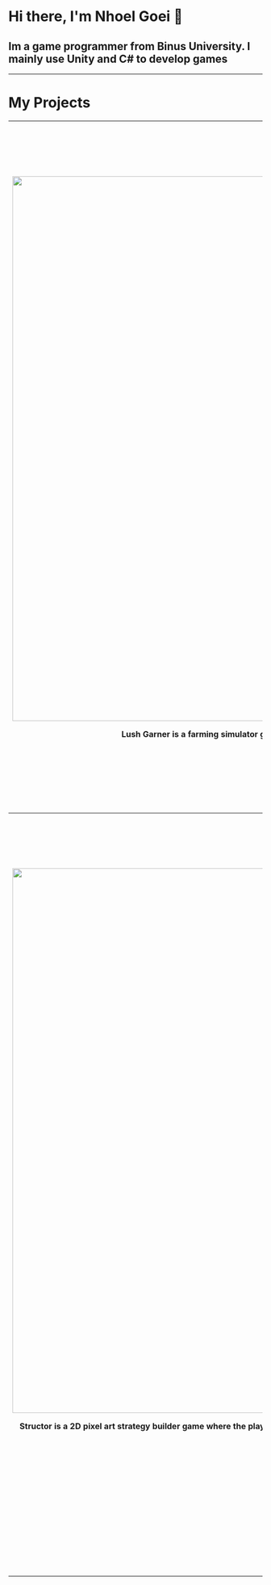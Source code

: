 # Hi there, I'm Nhoel Goei 👋
## Im a game programmer from Binus University. I mainly use Unity and C# to develop games
---
# My Projects
  <table width="100%"j>
    <tr>
      <th width="50%" height="400" valign="top"><h1>Lush Garner</h1>
        <img width="1920" height="1080" alt="title (3)" src="https://github.com/user-attachments/assets/df827e04-3791-4368-b4f2-c56f5cc209c2" />
        <p>Lush Garner is a farming simulator game where the core mechanic allows player to buy seeds from shop then farm them. It shows the hardship of farming in these days and also how to farm.</p>
        <p><a href="https://github.com/NGnolep/Lush-Garner">Go To Repository Page</a></p>
        <p><a href="">Go To Itch.io Page</a></p>
        <h2></h2>
        <p>Nhoel Goei - Game Programmer</p>
      </th>
      <th width="50%" height="400" valign="top"><h1>Yggdrasil's Regrowth</h1>
        <img width="1024" height="1024" alt="titel" src="https://github.com/user-attachments/assets/bf497a38-525c-41fb-9eff-1cf5c697cf83" />
        <p>Defend the tree of yggdrasil that is on the process of healing after a difficult war. Are your hand fast enough to repel all the enemy?</p>
        <p><a href="https://github.com/Nicholasdputra/Krisis-Waktu">Go To Repository Page</a></p>
        <p><a href="https://nhoelg0203.itch.io/yggdrasils-regrowth">Go To Itch.io Page</a></p>
        <h2>Submission for GAMESEED 2024</h2>
        <p>Nhoel Goei - Game Programmer</p>
      </th>
    </tr>
    <tr>
      <th width="50%" height="400" valign="top"><h1>Structor</h1>
        <img width="1920" height="1080" alt="486676140-2071763e-3804-45ee-ba17-01b417498cbf" src="https://github.com/user-attachments/assets/fcb0ed33-0f21-46b0-9393-03291668775b" />
        <p>Structor is a 2D pixel art strategy builder game where the player needs to build a circuit with a set amount of cards. In the game, player are tasked to keep up with increasing quotas by buying different cards, getting upgrades, and strategizing the wire configuration that will yield the highest points.</p>
        <p><a href="https://github.com/Steven111105/Structor">Go To Repository Page</a></p>
        <p><a href="https://steven111105.itch.io/structor">Go To Itch.io Page</a></p>
        <h2>Submission for GameToday2025</h2>
        <p>Nhoel M. K. D. Goei - Game Designer</p>
        <p>Steven Wijaya (Me) - Game Programmer</p>
        <p>Leonardi - 2D Game Artist</p>
      </th>
      <th width="50%" height="400" valign="top"><h1>Magic Magistry</h1>
        <img width="1920" height="1080" alt="image" src="https://github.com/user-attachments/assets/caabe545-ba63-40e5-bacd-84b6185cdaa2" />
        <p>Magic Magistry is a spellcasting survival game. Combine different spell components to fight off the horde of enemies and survive for as long as you can</p>
        <p><a href="https://github.com/Steven111105/MagicMagistry">Go To Repository Page</a></p>
        <p><a href="https://steven111105.itch.io/magic-magistry">Go To Itch.io Page</a></p>
        <h2>Created for Game Programming Class</h2>
        <p>Steven Wijaya (Me) - Game Programmer</p>
        <p>Art and Sound assets are credited in the itch & repository page</p>
      </th>
    </tr>
  </table>
